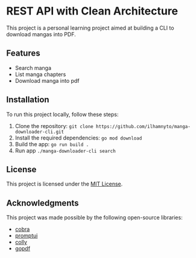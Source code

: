 # REST API with Clean Architecture

This project is a personal learning project aimed at building a CLI to download mangas into PDF.

## Features

- Search manga
- List manga chapters
- Download manga into pdf

## Installation

To run this project locally, follow these steps:

1. Clone the repository: `git clone https://github.com/ilhamnyto/manga-downloader-cli.git`
2. Install the required dependencies: `go mod download`
3. Build the app: `go run build .`
4. Run app `./manga-downloader-cli search`

## License

This project is licensed under the [MIT License](./LICENSE).

## Acknowledgments

This project was made possible by the following open-source libraries:

- [cobra](https://github.com/spf13/cobra)
- [promptui](https://github.com/manifoldco/promptui)
- [colly](https://github.com/gocolly/colly)
- [gopdf](github.com/signintech/gopdf)